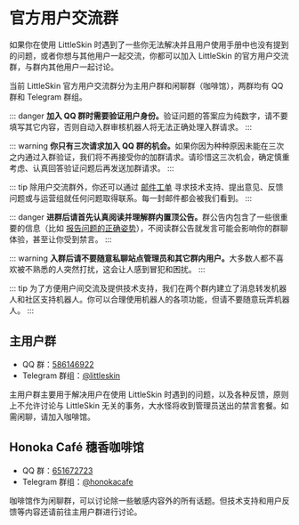 # 官方用户交流群

如果你在使用 LittleSkin 时遇到了一些你无法解决并且用户使用手册中也没有提到的问题，或者你想与其他用户一起交流，你都可以加入 LittleSkin 的官方用户交流群，与群内其他用户一起讨论。

当前 LittleSkin 官方用户交流群分为主用户群和闲聊群（咖啡馆），两群均有 QQ 群和 Telegram 群组。

::: danger
<strong>加入 QQ 群时需要验证用户身份。</strong>验证问题的答案应为纯数字，请不要填写其它内容，否则自动入群审核机器人将无法正确处理入群请求。
:::

::: warning
<strong>你只有三次请求加入 QQ 群的机会。</strong>如果你因为种种原因未能在三次之内通过入群验证，我们将不再接受你的加群请求。请珍惜这三次机会，确定慎重考虑、认真回答验证问题后再发送加群请求。
:::

::: tip
除用户交流群外，你还可以通过 [邮件工单](/email.html) 寻求技术支持、提出意见、反馈问题或与运营组就任何问题取得联系。每一封邮件都会被我们看到。
:::

::: danger
<strong>进群后请首先认真阅读并理解群内置顶公告。</strong>群公告内包含了一些很重要的信息（比如 [报告问题的正确姿势](./report.html)），不阅读群公告就发言可能会影响你的群聊体验，甚至让你受到禁言。
:::

::: warning
<strong>入群后请不要随意私聊站点管理员和其它群内用户。</strong>大多数人都不喜欢被不熟悉的人突然打扰，这会让人感到冒犯和困扰。
:::

::: tip
为了方便用户间交流及提供技术支持，我们在两个群内建立了消息转发机器人和社区支持机器人。你可以合理使用机器人的各项功能，但请不要随意玩弄机器人。
:::

## 主用户群

- QQ 群：[586146922](https://jq.qq.com/?_wv=1027&k=5uVljsY)
- Telegram 群组：[@littleskin](https://t.me/littleskin)

主用户群主要用于解决用户在使用 LittleSkin 时遇到的问题，以及各种反馈，原则上不允许讨论与 LittleSkin 无关的事务，大水怪将收到管理员送出的禁言套餐。如需闲聊，请加入咖啡馆。

## Honoka Café 穗香咖啡馆

- QQ 群：[651672723](https://jq.qq.com/?_wv=1027&k=3S0sYT6C)
- Telegram 群组：[@honokacafe](https://t.me/honokacafe)

咖啡馆作为闲聊群，可以讨论除一些敏感内容外的所有话题。但技术支持和用户反馈等内容还请前往主用户群进行讨论。